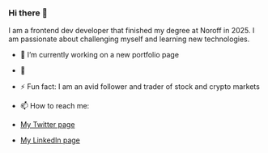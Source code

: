 ### Hi there 👋

I am a frontend dev developer that finished my degree at Noroff in 2025. I am passionate about challenging myself and learning new technologies.

- 🔭 I’m currently working on a new portfolio page
- 🌱  
- ⚡ Fun fact: I am an avid follower and trader of stock and crypto markets

- 📫 How to reach me:
- [My Twitter page](https://twitter.com/Iversen_DR)
- [My LinkedIn page](www.linkedin.com/in/kristoffer-iversen-a593811b5)
<!--
**KIVERSEN86/KIVERSEN86** is a ✨ _special_ ✨ repository because its `README.md` (this file) appears on your GitHub profile.

Here are some ideas to get you started:

- 🔭 I’m currently working on ...
- 🌱 I’m currently learning ...
- 👯 I’m looking to collaborate on ...
- 🤔 I’m looking for help with ...
- 💬 Ask me about ...
- 📫 How to reach me: ...
- 😄 Pronouns: ...
- ⚡ Fun fact: ...
-->
